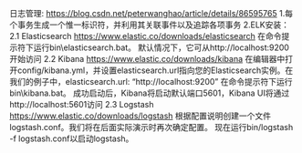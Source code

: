 
日志管理:
https://blog.csdn.net/peterwanghao/article/details/86595765
1.每个事务生成一个惟一标识符，并利用其关联事件以及追踪各项事务
2.ELK安装：
 2.1 Elasticsearch
    https://www.elastic.co/downloads/elasticsearch
    在命令提示符下运行bin\elasticsearch.bat。
    默认情况下，它可从http://localhost:9200开始访问
 2.2 Kibana
    https://www.elastic.co/downloads/kibana
    在编辑器中打开config/kibana.yml，并设置elasticsearch.url指向您的Elasticsearch实例。在我们的例子中，elasticsearch.url: “http://localhost:9200”
    在命令提示符下运行bin\kibana.bat。
    成功启动后，Kibana将启动默认端口5601，Kibana UI将通过http://localhost:5601访问
 2.3 Logstash
    https://www.elastic.co/downloads/logstash
    根据配置说明创建一个文件logstash.conf。我们将在后面实际演示时再次确定配置。
    现在运行bin/logstash -f logstash.conf以启动logstash。

